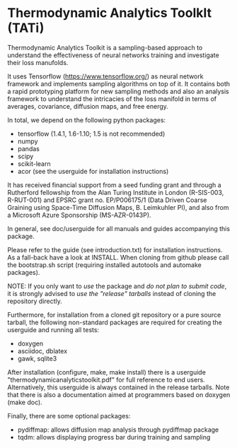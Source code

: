 Thermodynamic Analytics ToolkIt (TATi)
======================================

Thermodynamic Analytics Toolkit is a sampling-based approach to understand the
effectiveness of neural networks training and investigate their loss manufolds.

It uses Tensorflow (https://www.tensorflow.org/) as neural network
framework and implements sampling algorithms on top of it. It contains both
a rapid prototyping platform for new sampling methods and also an analysis
framework to understand the intricacies of the loss manifold in terms of
averages, covariance, diffusion maps, and free energy.

In total, we depend on the following python packages:

 * tensorflow (1.4.1, 1.6-1.10; 1.5 is not recommended)
 * numpy
 * pandas
 * scipy
 * scikit-learn
 * acor (see the userguide for installation instructions)

It has received financial support from a seed funding grant and through a 
Rutherford fellowship from the Alan Turing Institute in London (R-SIS-003, 
R-RUT-001) and EPSRC grant no. EP/P006175/1 (Data Driven Coarse Graining using
Space-Time Diffusion Maps, B. Leimkuhler PI), and also from a Microsoft Azure 
Sponsorship (MS-AZR-0143P).

In general, see doc/userguide for all manuals and guides accompanying this
package.

Please refer to the guide (see introduction.txt) for installation instructions.
As a fall-back have a look at INSTALL. When cloning from github please call 
the bootstrap.sh script (requiring installed autotools and automake packages).

NOTE: If you only want to *use* the package and *do not plan to submit code*, 
it is strongly advised to *use the "release" tarballs* instead of cloning the 
repository directly.

Furthermore, for installation from a cloned git repository or a pure source
tarball, the following non-standard packages are required for creating the
userguide and running all tests:

 * doxygen
 * asciidoc, dblatex
 * gawk, sqlite3

After installation (configure, make, make install) there is a userguide 
"thermodynamicanalyticstoolkit.pdf" for full reference to end users. 
Alternatively, this userguide is always contained in the release tarballs.
Note that there is also a documentation aimed at programmers based on doxygen
(make doc).

Finally, there are some optional packages:

 * pydiffmap: allows diffusion map analysis through pydiffmap package
 * tqdm: allows displaying progress bar during training and sampling

